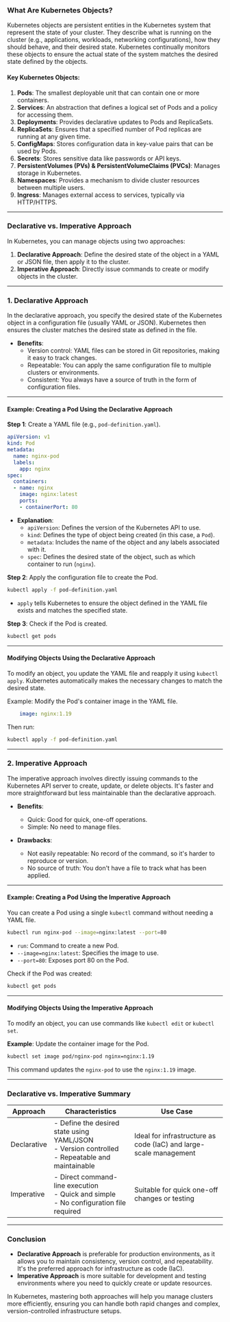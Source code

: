 ### **What Are Kubernetes Objects?**

Kubernetes objects are persistent entities in the Kubernetes system that represent the state of your cluster. They describe what is running on the cluster (e.g., applications, workloads, networking configurations), how they should behave, and their desired state. Kubernetes continually monitors these objects to ensure the actual state of the system matches the desired state defined by the objects.

#### **Key Kubernetes Objects:**

1. **Pods**: The smallest deployable unit that can contain one or more containers.
2. **Services**: An abstraction that defines a logical set of Pods and a policy for accessing them.
3. **Deployments**: Provides declarative updates to Pods and ReplicaSets.
4. **ReplicaSets**: Ensures that a specified number of Pod replicas are running at any given time.
5. **ConfigMaps**: Stores configuration data in key-value pairs that can be used by Pods.
6. **Secrets**: Stores sensitive data like passwords or API keys.
7. **PersistentVolumes (PVs) & PersistentVolumeClaims (PVCs)**: Manages storage in Kubernetes.
8. **Namespaces**: Provides a mechanism to divide cluster resources between multiple users.
9. **Ingress**: Manages external access to services, typically via HTTP/HTTPS.

---

### **Declarative vs. Imperative Approach**

In Kubernetes, you can manage objects using two approaches:
1. **Declarative Approach**: Define the desired state of the object in a YAML or JSON file, then apply it to the cluster.
2. **Imperative Approach**: Directly issue commands to create or modify objects in the cluster.

---

### **1. Declarative Approach**

In the declarative approach, you specify the desired state of the Kubernetes object in a configuration file (usually YAML or JSON). Kubernetes then ensures the cluster matches the desired state as defined in the file.

- **Benefits**:
  - Version control: YAML files can be stored in Git repositories, making it easy to track changes.
  - Repeatable: You can apply the same configuration file to multiple clusters or environments.
  - Consistent: You always have a source of truth in the form of configuration files.

---

#### **Example: Creating a Pod Using the Declarative Approach**

**Step 1**: Create a YAML file (e.g., `pod-definition.yaml`).

```yaml
apiVersion: v1
kind: Pod
metadata:
  name: nginx-pod
  labels:
    app: nginx
spec:
  containers:
  - name: nginx
    image: nginx:latest
    ports:
    - containerPort: 80
```

- **Explanation**:
  - `apiVersion`: Defines the version of the Kubernetes API to use.
  - `kind`: Defines the type of object being created (in this case, a `Pod`).
  - `metadata`: Includes the name of the object and any labels associated with it.
  - `spec`: Defines the desired state of the object, such as which container to run (`nginx`).

**Step 2**: Apply the configuration file to create the Pod.

```bash
kubectl apply -f pod-definition.yaml
```

- `apply` tells Kubernetes to ensure the object defined in the YAML file exists and matches the specified state.

**Step 3**: Check if the Pod is created.

```bash
kubectl get pods
```

---

#### **Modifying Objects Using the Declarative Approach**

To modify an object, you update the YAML file and reapply it using `kubectl apply`. Kubernetes automatically makes the necessary changes to match the desired state.

Example: Modify the Pod's container image in the YAML file.

```yaml
    image: nginx:1.19
```

Then run:

```bash
kubectl apply -f pod-definition.yaml
```

---

### **2. Imperative Approach**

The imperative approach involves directly issuing commands to the Kubernetes API server to create, update, or delete objects. It's faster and more straightforward but less maintainable than the declarative approach.

- **Benefits**:
  - Quick: Good for quick, one-off operations.
  - Simple: No need to manage files.

- **Drawbacks**:
  - Not easily repeatable: No record of the command, so it's harder to reproduce or version.
  - No source of truth: You don't have a file to track what has been applied.

---

#### **Example: Creating a Pod Using the Imperative Approach**

You can create a Pod using a single `kubectl` command without needing a YAML file.

```bash
kubectl run nginx-pod --image=nginx:latest --port=80
```

- `run`: Command to create a new Pod.
- `--image=nginx:latest`: Specifies the image to use.
- `--port=80`: Exposes port 80 on the Pod.

Check if the Pod was created:

```bash
kubectl get pods
```

---

#### **Modifying Objects Using the Imperative Approach**

To modify an object, you can use commands like `kubectl edit` or `kubectl set`. 

**Example**: Update the container image for the Pod.

```bash
kubectl set image pod/nginx-pod nginx=nginx:1.19
```

This command updates the `nginx-pod` to use the `nginx:1.19` image.

---

### **Declarative vs. Imperative Summary**

| Approach      | Characteristics                                           | Use Case                                  |
|---------------|------------------------------------------------------------|-------------------------------------------|
| Declarative   | - Define the desired state using YAML/JSON<br>- Version controlled<br>- Repeatable and maintainable | Ideal for infrastructure as code (IaC) and large-scale management |
| Imperative    | - Direct command-line execution<br>- Quick and simple<br>- No configuration file required | Suitable for quick one-off changes or testing |

---

### **Conclusion**

- **Declarative Approach** is preferable for production environments, as it allows you to maintain consistency, version control, and repeatability. It's the preferred approach for infrastructure as code (IaC).
- **Imperative Approach** is more suitable for development and testing environments where you need to quickly create or update resources.

In Kubernetes, mastering both approaches will help you manage clusters more efficiently, ensuring you can handle both rapid changes and complex, version-controlled infrastructure setups.
